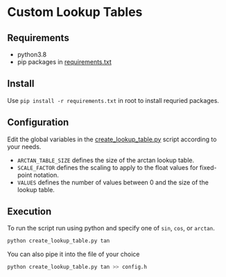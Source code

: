 # Custom Lookup Tables

## Requirements

- python3.8
- pip packages in [requirements.txt](../requirements.txt)

## Install

Use `pip install -r requirements.txt` in root to install requried packages.

## Configuration

Edit the global variables in the [create_lookup_table.py](../src/create_lookup_table.py) script according to your needs.

- `ARCTAN_TABLE_SIZE` defines the size of the arctan lookup table.
- `SCALE_FACTOR` defines the scaling to apply to the float values for fixed-point notation.
- `VALUES` defines the number of values between 0 and the size of the lookup table.
<!-- - `PRECISION` defines the decimal precision of the values. Maximum is 13 bits of info so  -->

## Execution

To run the script run using python and specify one of `sin`, `cos`, or `arctan`.

```bash
python create_lookup_table.py tan
```

You can also pipe it into the file of your choice

```bash
python create_lookup_table.py tan >> config.h
```
